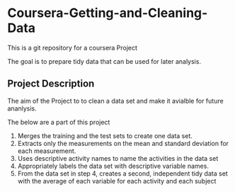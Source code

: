 # Coursera-Getting-and-Cleaning-Data
This is a git repository for a coursera Project 

The goal is to prepare tidy data that can be used for later analysis.  


## Project Description ##
The aim of the Project to to clean a data set and make it avialble for future ananlysis.

The below are a part of this project 
1. Merges the training and the test sets to create one data set.
2. Extracts only the measurements on the mean and standard deviation for each measurement.
3. Uses descriptive activity names to name the activities in the data set
4. Appropriately labels the data set with descriptive variable names.
5. From the data set in step 4, creates a second, independent tidy data set with the average of each variable for each activity and each subject
